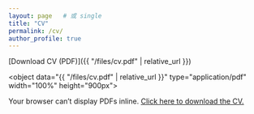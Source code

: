 ```yaml
---
layout: page   # 或 single
title: "CV"
permalink: /cv/
author_profile: true
---
```


[Download CV (PDF)]({{ "/files/cv.pdf" | relative_url }})

<object data="{{ "/files/cv.pdf" | relative_url }}" type="application/pdf" width="100%" height="900px">
  <p>Your browser can’t display PDFs inline.
  <a href="{{ "/files/cv.pdf" | relative_url }}">Click here to download the CV.</a></p>
</object>



